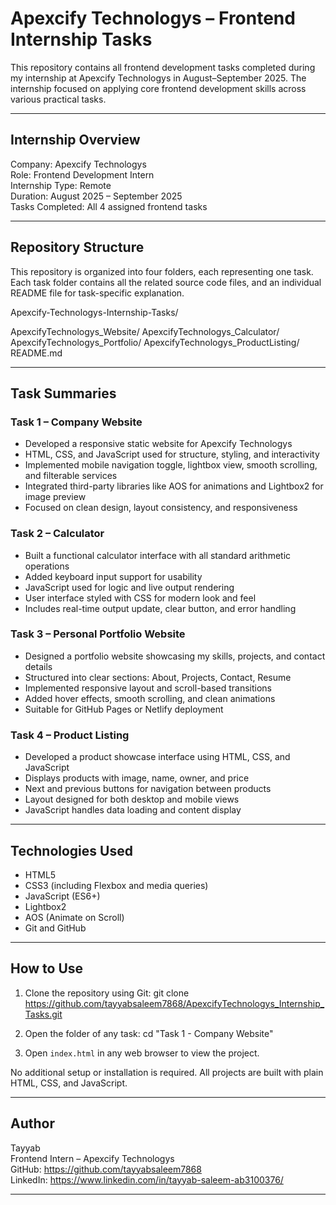 # Apexcify Technologys – Frontend Internship Tasks

This repository contains all frontend development tasks completed during my internship at Apexcify Technologys in August–September 2025. The internship focused on applying core frontend development skills across various practical tasks.

---

## Internship Overview

Company: Apexcify Technologys  
Role: Frontend Development Intern  
Internship Type: Remote  
Duration: August 2025 – September 2025  
Tasks Completed: All 4 assigned frontend tasks

---

## Repository Structure

This repository is organized into four folders, each representing one task. Each task folder contains all the related source code files, and an individual README file for task-specific explanation.

Apexcify-Technologys-Internship-Tasks/

 ApexcifyTechnologys_Website/
 ApexcifyTechnologys_Calculator/
 ApexcifyTechnologys_Portfolio/
 ApexcifyTechnologys_ProductListing/
 README.md

---

## Task Summaries

### Task 1 – Company Website

- Developed a responsive static website for Apexcify Technologys
- HTML, CSS, and JavaScript used for structure, styling, and interactivity
- Implemented mobile navigation toggle, lightbox view, smooth scrolling, and filterable services
- Integrated third-party libraries like AOS for animations and Lightbox2 for image preview
- Focused on clean design, layout consistency, and responsiveness

### Task 2 – Calculator

- Built a functional calculator interface with all standard arithmetic operations
- Added keyboard input support for usability
- JavaScript used for logic and live output rendering
- User interface styled with CSS for modern look and feel
- Includes real-time output update, clear button, and error handling

### Task 3 – Personal Portfolio Website

- Designed a portfolio website showcasing my skills, projects, and contact details
- Structured into clear sections: About, Projects, Contact, Resume
- Implemented responsive layout and scroll-based transitions
- Added hover effects, smooth scrolling, and clean animations
- Suitable for GitHub Pages or Netlify deployment

### Task 4 – Product Listing

- Developed a product showcase interface using HTML, CSS, and JavaScript
- Displays products with image, name, owner, and price
- Next and previous buttons for navigation between products
- Layout designed for both desktop and mobile views
- JavaScript handles data loading and content display

---

## Technologies Used

- HTML5
- CSS3 (including Flexbox and media queries)
- JavaScript (ES6+)
- Lightbox2
- AOS (Animate on Scroll)
- Git and GitHub

---

## How to Use

1. Clone the repository using Git:
git clone https://github.com/tayyabsaleem7868/ApexcifyTechnologys_Internship_Tasks.git



2. Open the folder of any task:
cd "Task 1 - Company Website"


3. Open `index.html` in any web browser to view the project.

No additional setup or installation is required. All projects are built with plain HTML, CSS, and JavaScript.

---

## Author

Tayyab  
Frontend Intern – Apexcify Technologys  
GitHub: https://github.com/tayyabsaleem7868  
LinkedIn: https://www.linkedin.com/in/tayyab-saleem-ab3100376/

---
